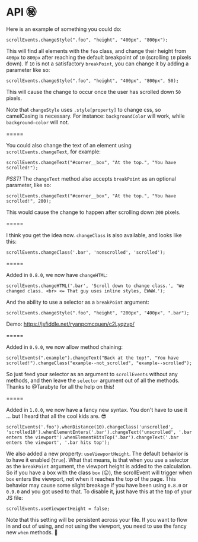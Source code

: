 # API :secret:

Here is an example of something you could do:

    scrollEvents.changeStyle(".foo", "height", "400px", "800px");

This will find all elements with the `foo` class, and change their height from `400px` to `800px` after reaching the default breakpoint of `10` (scrolling `10` pixels down). If `10` is not a satisfactory `breakPoint`, you can change it by adding a parameter like so:

    scrollEvents.changeStyle(".foo", "height", "400px", "800px", 50);

This will cause the change to occur once the user has scrolled down `50` pixels.

Note that `changeStyle` uses `.style[property]` to change css, so camelCasing is necessary. For instance: `backgroundColor` will work, while `background-color` will not.

=====

You could also change the text of an element using `scrollEvents.changeText`, for example:

    scrollEvents.changeText("#corner__box", "At the top.", "You have scrolled!");

*PSST!* The `changeText` method also accepts `breakPoint` as an optional parameter, like so:

    scrollEvents.changeText("#corner__box", "At the top.", "You have scrolled!", 200);

This would cause the change to happen after scrolling down `200` pixels.

=====

I think you get the idea now. `changeClass` is also available, and looks like this:

    scrollEvents.changeClass('.bar', 'nonscrolled', 'scrolled');

=====

Added in `0.8.0`, we now have `changeHTML`:

    scrollEvents.changeHTML('.bar', 'Scroll down to change class.', 'We changed class. <br> <= That guy uses inline styles, EWWW.');

And the ability to use a selector as a `breakPoint` argument:

    scrollEvents.changeStyle(".foo", "height", "200px", "400px", ".bar");

Demo: https://jsfiddle.net/ryanpcmcquen/c2Lyqzvp/

=====

Added in `0.9.0`, we now allow method chaining:

    scrollEvents(".example").changeText("Back at the top!", "You have scrolled!").changeClass("example--not_scrolled", "example--scrolled");

So just feed your selector as an argument to `scrollEvents` without any methods, and then leave the `selector` argument out of all the methods. Thanks to @Tarabyte for all the help on this!

=====

Added in `1.0.0`, we now have a fancy new syntax. You don't have to use it ... but I heard that all the cool kids are. :sunglasses:

    scrollEvents('.foo').whenDistance(10).changeClass('unscrolled', 'scrolled10').whenElementEnters('.bar').changeText('unscrolled', '.bar enters the viewport').whenElementHitsTop('.bar').changeText('.bar enters the viewport', '.bar hits top');


We also added a new property: `useViewportHeight`. The default behavior is to have it enabled (`true`). What that means, is that when you use a selector as the `breakPoint` argument, the viewport height is added to the calculation. So if you have a box with the class `box` (:neutral_face:), the scrollEvent will trigger when `box` enters the viewport, not when it reaches the top of the page. This behavior may cause some slight breakage if you have been using `0.8.0` or `0.9.0` and you got used to that. To disable it, just have this at the top of your JS file:

    scrollEvents.useViewportHeight = false;
  
Note that this setting will be persistent across your file. If you want to flow in and out of using, and not using the viewport, you need to use the fancy new `when` methods. :love_letter: